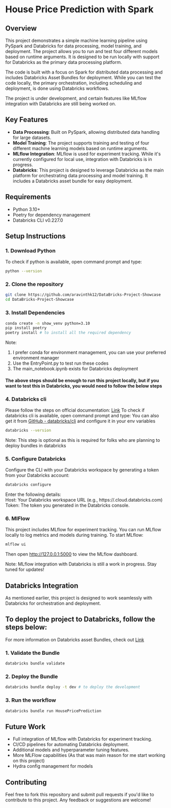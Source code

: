 # House Price Prediction with Spark

## Overview
This project demonstrates a simple machine learning pipeline using PySpark and Databricks for data processing, model training, and deployment. The project allows you to run and test four different models based on runtime arguments. It is designed to be run locally with support for Databricks as the primary data processing platform.

The code is built with a focus on Spark for distributed data processing and includes Databricks Asset Bundles for deployment. While you can test the code locally, the primary orchestration, including scheduling and deployment, is done using Databricks workflows.

The project is under development, and certain features like MLflow integration with Databricks are still being worked on.


## Key Features
- **Data Processing**: Built on PySpark, allowing distributed data handling for large datasets.
- **Model Training**: The project supports training and testing of four different machine learning models based on runtime arguments.
- **MLflow Integration**: MLflow is used for experiment tracking. While it's currently configured for local use, integration with Databricks is in progress.
- **Databricks**: This project is designed to leverage Databricks as the main platform for orchestrating data processing and model training. It includes a Databricks asset bundle for easy deployment.

## Requirements
- Python 3.10+
- Poetry for dependency management
- Databricks CLI v0.227.0
## Setup Instructions

### 1. Download Python
To check if python is available, open command prompt and type:
```bash
python --version
```

### 2. Clone the repository
```bash
git clone https://github.com/aravinthk12/DataBricks-Project-Showcase
cd DataBricks-Project-Showcase
```
### 3. Install Dependencies
```bash
conda create -n show_venv python=3.10
pip install poetry
poetry install # to install all the required dependency
```
Note: 
1. I prefer conda for environment management, you can use your preferred environment manager
2. Use the EntryPoint.py to test run these codes
3. The main_notebook.ipynb exists for Databricks deployment

#### The above steps should be enough to run this project locally, but if you want to test this in Databricks, you would need to follow the below steps

### 4. Databricks cli
Please follow the steps on official documentation: [Link](https://docs.databricks.com/en/dev-tools/cli/install.html)
To check if databricks cli is available, open command prompt and type:
You can also get it from [GitHub - databricks/cli](https://github.com/databricks/cli/releases/tag/v0.227.0)
and configure it in your env variables
```bash
databricks --version 
```
Note: This step is optional as this is required for folks who are planning to deploy bundles in databricks

### 5. Configure Databricks
Configure the CLI with your Databricks workspace by generating a token from your Databricks account:
```bash
databricks configure 
```
Enter the following details:\
Host: Your Databricks workspace URL (e.g., https://<databricks-instance>.cloud.databricks.com) \
Token: The token you generated in the Databricks console.

### 6. MlFlow
This project includes MLflow for experiment tracking. You can run MLflow locally to log metrics and models during training.
To start MLflow:
```bash
mlflow ui
```
Then open http://127.0.0.1:5000 to view the MLflow dashboard.

Note: MLflow integration with Databricks is still a work in progress. Stay tuned for updates!

## Databricks Integration
As mentioned earlier, this project is designed to work seamlessly with Databricks for orchestration and deployment. 

## To deploy the project to Databricks, follow the steps below:
For more information on Databricks asset Bundles, check out [Link](https://learn.microsoft.com/en-us/azure/databricks/dev-tools/bundles/)

### 1. Validate the Bundle
```bash
databricks bundle validate
```
### 2. Deploy the Bundle
```bash
databricks bundle deploy -t dev # to deploy the development
```

### 3. Run the workflow
```bash
databricks bundle run HousePricePrediction
```

## Future Work

- Full integration of MLflow with Databricks for experiment tracking.
- CI/CD pipelines for automating Databricks deployment.
- Additional models and hyperparameter tuning features.
- More MLFlow capabilities (As that was main reason for me start working on this project)
- Hydra config management for models

## Contributing
Feel free to fork this repository and submit pull requests if you'd like to contribute to this project. Any feedback or suggestions are welcome!

